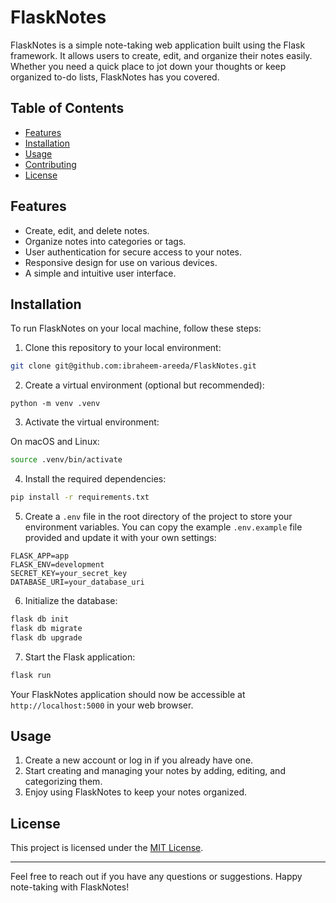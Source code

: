 # FlaskNotes

FlaskNotes is a simple note-taking web application built using the Flask framework. It allows users to create, edit, and organize their notes easily. Whether you need a quick place to jot down your thoughts or keep organized to-do lists, FlaskNotes has you covered.

## Table of Contents
- [Features](#features)
- [Installation](#installation)
- [Usage](#usage)
- [Contributing](#contributing)
- [License](#license)

## Features

- Create, edit, and delete notes.
- Organize notes into categories or tags.
- User authentication for secure access to your notes.
- Responsive design for use on various devices.
- A simple and intuitive user interface.

## Installation

To run FlaskNotes on your local machine, follow these steps:

1. Clone this repository to your local environment:

```bash
git clone git@github.com:ibraheem-areeda/FlaskNotes.git
```

2. Create a virtual environment (optional but recommended):

```macOS and Linux
python -m venv .venv
```

3. Activate the virtual environment:

On macOS and Linux:

```bash
source .venv/bin/activate
```

4. Install the required dependencies:

```bash
pip install -r requirements.txt
```

5. Create a `.env` file in the root directory of the project to store your environment variables. You can copy the example `.env.example` file provided and update it with your own settings:

```plaintext
FLASK_APP=app
FLASK_ENV=development
SECRET_KEY=your_secret_key
DATABASE_URI=your_database_uri
```

6. Initialize the database:

```bash
flask db init
flask db migrate
flask db upgrade
```

7. Start the Flask application:

```bash
flask run
```

Your FlaskNotes application should now be accessible at `http://localhost:5000` in your web browser.

## Usage

1. Create a new account or log in if you already have one.
2. Start creating and managing your notes by adding, editing, and categorizing them.
3. Enjoy using FlaskNotes to keep your notes organized.

## License

This project is licensed under the [MIT License](LICENSE).

---

Feel free to reach out if you have any questions or suggestions. Happy note-taking with FlaskNotes!


